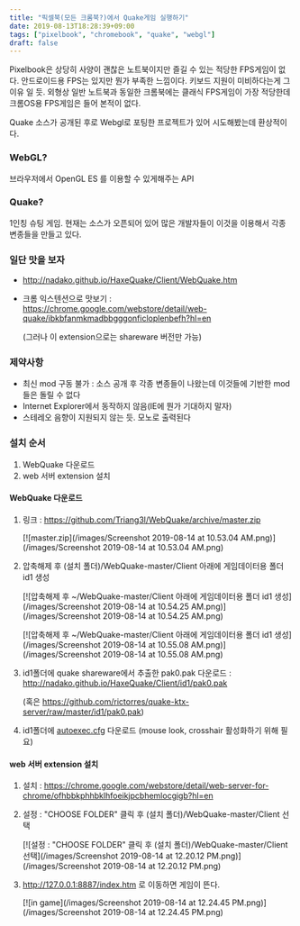 ```yaml
---
title: "픽셀북(모든 크롬북?)에서 Quake게임 실행하기"
date: 2019-08-13T18:28:39+09:00
tags: ["pixelbook", "chromebook", "quake", "webgl"]
draft: false
---
```


Pixelbook은 상당히 사양이 괜찮은 노트북이지만 즐길 수 있는 적당한 FPS게임이 없다. 안드로이드용  FPS는 있지만 뭔가 부족한 느낌이다. 
키보드 지원이 미비하다는게 그 이유 일 듯. 외형상 일반 노트북과 동일한 크롬북에는 클래식 FPS게임이 가장 적당한데 크롬OS용 FPS게임은 들어 본적이 없다.

Quake 소스가 공개된 후로 Webgl로 포팅한 프로젝트가 있어 시도해봤는데 환상적이다.

### WebGL?

브라우저에서 OpenGL ES 를 이용할 수 있게해주는 API

### Quake?

1인칭 슈팅 게임. 현재는 소스가 오픈되어 있어 많은 개발자들이 이것을 이용해서 각종 변종들을 만들고 있다.

### 일단 맛을 보자

* http://nadako.github.io/HaxeQuake/Client/WebQuake.htm
* 크롬 익스텐션으로 맛보기 : https://chrome.google.com/webstore/detail/web-quake/ibkbfanmkmadbbgggonficloplenbefh?hl=en 
	
	(그러나 이 extension으로는 shareware 버전만 가능)

### 제약사항

* 최신 mod 구동 불가 : 소스 공개 후 각종 변종들이 나왔는데 이것들에 기반한 mod들은 돌릴 수 없다
* Internet Explorer에서 동작하지 않음(IE에 뭔가 기대하지 말자)
* 스테레오 음향이 지원되지 않는 듯. 모노로 출력된다

### 설치 순서

1. WebQuake 다운로드
2. web 서버  extension 설치

#### WebQuake 다운로드

1. 링크 : https://github.com/Triang3l/WebQuake/archive/master.zip

	[![master.zip](/images/Screenshot 2019-08-14 at 10.53.04 AM.png)](/images/Screenshot 2019-08-14 at 10.53.04 AM.png)

1. 압축해제 후 (설치 폴더)/WebQuake-master/Client 아래에 게임데이터용 폴더 id1 생성

	[![압축해제 후 ~/WebQuake-master/Client 아래에 게임데이터용 폴더 id1 생성](/images/Screenshot 2019-08-14 at 10.54.25 AM.png)](/images/Screenshot 2019-08-14 at 10.54.25 AM.png)

	[![압축해제 후 ~/WebQuake-master/Client 아래에 게임데이터용 폴더 id1 생성](/images/Screenshot 2019-08-14 at 10.55.08 AM.png)](/images/Screenshot 2019-08-14 at 10.55.08 AM.png)
	
1. id1폴더에 quake shareware에서 추출한 pak0.pak 다운로드 :  http://nadako.github.io/HaxeQuake/Client/id1/pak0.pak

	(혹은 https://github.com/rictorres/quake-ktx-server/raw/master/id1/pak0.pak)
	
1. id1폴더에 [autoexec.cfg](/posts/tech/%ed%81%ac%eb%a1%ac%eb%b6%81%ec%97%90%ec%84%9c%20quake%ea%b2%8c%ec%9e%84%20%ec%8b%a4%ed%96%89%ed%95%98%ea%b8%b0.files/autoexec.cfg) 다운로드 (mouse look, crosshair 활성화하기 위해 필요)

#### web 서버  extension 설치

1. 설치 : https://chrome.google.com/webstore/detail/web-server-for-chrome/ofhbbkphhbklhfoeikjpcbhemlocgigb?hl=en
2. 설정 :  "CHOOSE FOLDER" 클릭 후 (설치 폴더)/WebQuake-master/Client 선택

	[![설정 :  "CHOOSE FOLDER" 클릭 후 (설치 폴더)/WebQuake-master/Client 선택](/images/Screenshot 2019-08-14 at 12.20.12 PM.png)](/images/Screenshot 2019-08-14 at 12.20.12 PM.png)

3. http://127.0.0.1:8887/index.htm 로 이동하면 게임이 뜬다.

	[![in game](/images/Screenshot 2019-08-14 at 12.24.45 PM.png)](/images/Screenshot 2019-08-14 at 12.24.45 PM.png)
